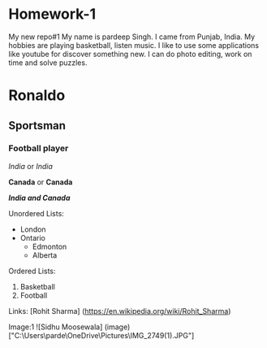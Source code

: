 # Homework-1
My new repo#1
My name is pardeep Singh. I came from Punjab, India. 
My hobbies are playing basketball, listen music.
I like to use some applications like youtube for discover something new.
I can do photo editing, work on time and solve puzzles.

# Ronaldo
## Sportsman
### Football player

*India* or _India_

**Canada** or __Canada__

***India and Canada***

Unordered Lists:
- London
- Ontario
  - Edmonton
  - Alberta

Ordered Lists:
1. Basketball
2. Football

Links: [Rohit Sharma] (https://en.wikipedia.org/wiki/Rohit_Sharma)

Image:1 ![Sidhu Moosewala] (image)["C:\Users\parde\OneDrive\Pictures\IMG_2749(1).JPG"]